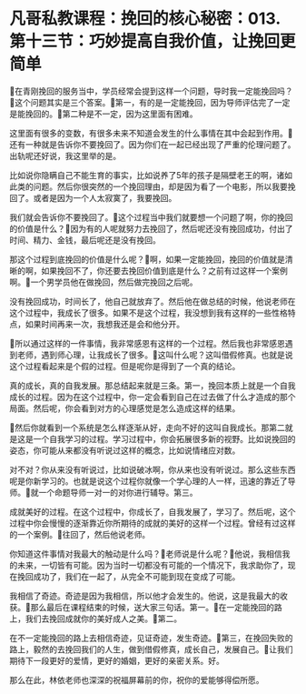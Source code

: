 # 凡哥私教课程：挽回的核心秘密：013.第十三节：巧妙提高自我价值，让挽回更简单

🎼在青刚挽回的服务当中，学员经常会提到这样一个问题，导时我一定能挽回吗？🎼这个问题其实是三个答案。🎼第一，有的是一定能挽回，因为导师评估完了一定是能挽回的。🎼第二种是不一定，因为这里面有困难。

这里面有很多的变数，有很多未来不知道会发生的什么事情在其中会起到作用。🎼还有一种就是告诉你不要挽回了。因为你们在一起已经出现了严重的伦理问题了。出轨呢还好说，我这里举的是。

比如说你隐瞒自己不能生育的事实，比如说养了5年的孩子是隔壁老王的啊，诸如此类的问题。然后你很突然的一个挽回理由，却是因为看了一个电影，所以我要挽回了。或者是因为一个人太寂寞了，我要挽回。

我们就会告诉你不要挽回了。🎼这个过程当中我们就要想一个问题了啊，你的挽回的价值是什么？🎼因为有的人呢就努力去挽回了，然后呢还没有挽回成功，付出了时间、精力、金钱，最后呢还是没有挽回。

那这个过程到底挽回的价值是什么呢？🎼啊，如果一定能挽回，挽回的价值就是清晰的啊，如果挽回不了，你还要去挽回价值到底是什么？之前有过这样一个案例啊。🎼一个男学员他在做挽回，然后做完挽回之后呢。

没有挽回成功，时间长了，他自己就放弃了。然后他在做总结的时候，他说老师在这个过程中，我成长了很多。如果不是这个过程，我没想到我有这样的一些性格特点，如果时间再来一次，我想我还是会和他分开。

🎼所以通过这样的一件事情，我非常感恩有这样的一个过程。然后我也非常感恩遇到老师，遇到师心理，让我成长了很多。🎼这叫什么呢？这叫借假修真。也就是说这个过程看起来是个假的过程。但是呢你是得到了一个真的结论。

真的成长，真的自我发展。那总结起来就是三条。第一，挽回本质上就是一个自我成长的过程。因为在这个过程中，你一定会看到自己在过去做了什么才造成的那个局面。然后呢，你会看到对方的心理感觉是怎么造成这样的结果。

🎼然后你就看到一个系统是怎么样逐渐从好，走向不好的这叫自我成长。那第二就是这是一个自我学习的过程。学习过程中，你会拓展很多新的视野。比如说挽回的姿态，你可能从来都没有听说过这样的概念，比如说情绪应对数。

对不对？你从来没有听说过，比如说破冰啊，你从来也没有听说过。那么这些东西呢是你新学习的。也就是说这个过程你就像一个学心理的人一样，迅速的靠近了导师。🎼就一个命题导师一对一的对你进行辅导。第三。

成就美好的过程。在这个过程中，你成长了，自我发展了，学习了。然后呢，这个过程中你会慢慢的逐渐靠近你所期待的成就的美好的这样一个过程。曾经有过这样的一个案例。🎼往回了，然后他说老师。

你知道这件事情对我最大的触动是什么吗？🎼老师说是什么呢？🎼他说，我相信我的未来，一切皆有可能。因为当时一切都没有可能的一个情况下，我求助你了，现在挽回成功了，我们在一起了，从完全不可能到现在变成了可能。

我相信了奇迹。奇迹是因为我相信，所以他才会发生的。他说，这是我最大的收获。🎼那么最后在课程结束的时候，送大家三句话。第一。🎼在一定能挽回的路上，我们去挽回成就你的美好成人之美。🎼第二。

在不一定能挽回的路上去相信奇迹，见证奇迹，发生奇迹。🎼第三，在挽回失败的路上，毅然的去挽回我们的人生，做到借假修真，成长自己，发展自己。🎼让我们期待下一段更好的爱情，更好的婚姻，更好的亲密关系。好。

那么在此，林依老师也深深的祝福屏幕前的你，祝你的爱能够得偿所愿。